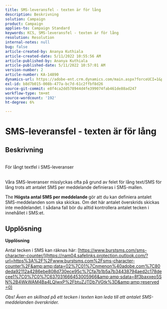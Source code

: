```yaml
---
title: SMS-leveransfel - texten är för lång
description: Beskrivning
solution: Campaign
product: Campaign
applies-to: Campaign Standard
keywords: KCS, SMS-leveransfel - texten är för lång
resolution: Resolution
internal-notes: null
bug: false
article-created-by: Ananya Kuthiala
article-created-date: 5/11/2022 10:55:56 AM
article-published-by: Ananya Kuthiala
article-published-date: 5/11/2022 10:57:01 AM
version-number: 2
article-number: KA-14890
dynamics-url: https://adobe-ent.crm.dynamics.com/main.aspx?forceUCI=1&pagetype=entityrecord&etn=knowledgearticle&id=3ff419ea-18d1-ec11-a7b5-0022480a8e40
exl-id: b8d7b015-008b-477a-bc7d-61c2ffbf8d26
source-git-commit: e8f4ca2dd578944d4fe399074fab461de88ad247
workflow-type: tm+mt
source-wordcount: '192'
ht-degree: 6%

---
```


# SMS-leveransfel - texten är för lång

## Beskrivning

<br>För långt textfel i SMS-leveranser<br><br>


Våra SMS-leveranser misslyckas ofta på grund av felet för lång text/SMS för lång trots att antalet SMS per meddelande definieras i SMS-mallen.

The <b>Högsta antal SMS per meddelande </b>gör att du kan definiera antalet SMS-meddelanden som ska skickas. Om det här antalet överskrids skickas inte meddelandet. I sådana fall bör du alltid kontrollera antalet tecken i innehållet i SMS:et.


## Upplösning

<b>Upplösning</b>


Antal tecken i SMS kan räknas här: [https://www.burstsms.com/sms-character-counter/](https://nam04.safelinks.protection.outlook.com/?url=https%3A%2F%2Fwww.burstsms.com%2Fsms-character-counter%2F&amp;amp;data=02%7C01%7Cnmenon%40adobe.com%7C80deda92112a4286ebe808d730ece95c%7Cfa7b1b5a7b34438794aed2c178decee1%7C0%7C0%7C637031666453005966&amp;amp;sdata=8f3baxxeo5SN%2B4WkWAM4Ba4LQIwxP%2FbtuZJTDb7VGtk%3D&amp;amp;reserved=0)



*Obs! Även en skillnad på ett tecken i texten kan leda till att antalet SMS-meddelanden överskrider.*
